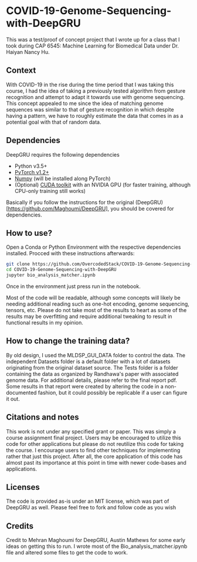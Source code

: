 # COVID-19-Genome-Sequencing-with-DeepGRU
This was a test/proof of concept project that I wrote up for a class that I took during CAP 6545: Machine Learning for Biomedical Data under Dr. Haiyan Nancy Hu. 


## Context 

With COVID-19 in the rise during the time period that I was taking this course, I had the idea of taking a previously tested algorithm from gesture recognition and attempt to adapt it towards use with genome sequencing. This concept appealed to me since the idea of matching genome sequences was similar to that of gesture recognition in which despite having a pattern, we have to roughly estimate the data that comes in as a potential goal with that of random data. 

## Dependencies

DeepGRU requires the following dependencies

- Python v3.5+
- [PyTorch v1.2+](https://pytorch.org/)
- [Numpy](https://numpy.org/) (will be installed along PyTorch)
- (Optional) [CUDA toolkit](https://developer.nvidia.com/cuda-toolkit) with an NVIDIA GPU (for faster training, although CPU-only training still works)

Basically if you follow the instructions for the original (DeepGRU)[https://github.com/Maghoumi/DeepGRU], you should be covered for dependencies. 

## How to use?

Open a Conda or Python Environment with the respective dependencies installed. Procced with these instructions afterwards: 

```bash
git clone https://github.com/OvercodedStack/COVID-19-Genome-Sequencing-with-DeepGRU 
cd COVID-19-Genome-Sequencing-with-DeepGRU
jupyter bio_analysis_matcher.ipynb
```

Once in the environment just press run in the notebook. 

Most of the code will be readable, although some concepts will likely be needing additional reading such as one-hot encoding, genome sequencing, tensors, etc. Please do not take most of the results to heart as some of the results may be overfitting and require additional tweaking to result in functional results in my opinion. 

## How to change the training data?

By old design, I used the MLDSP_GUI_DATA folder to control the data. The independent Datasets folder is a default folder with a lot of datasets originating from the original dataset source. The Tests folder is a folder containing the data as organized by Randhawa's paper with associated genome data. For additional details, please refer to the final report pdf. Some results in that report were created by altering the code in a non-documented fashion, but it could possibly be replicable if a user can figure it out. 

## Citations and notes

This work is not under any specified grant or paper. This was simply a course assignment final project. Users may be encouraged to utilize this code for other applications but please do not reutilize this code for taking the course. I encourage users to find other techniques for implementing rather that just this project. After all, the core application of this code has almost past its importance at this point in time with newer code-bases and applications. 

## Licenses 

The code is provided as-is under an MIT license, which was part of DeepGRU as well. Please feel free to fork and follow code as you wish 

## Credits

Credit to Mehran Maghoumi for DeepGRU, Austin Mathews for some early ideas on getting this to run. I wrote most of the Bio_analysis_matcher.ipynb file and altered some files to get the code to work. 
